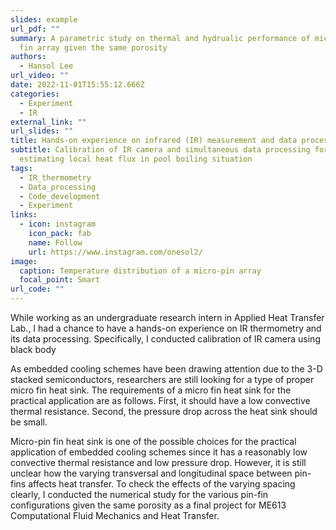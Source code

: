 ```yaml
---
slides: example
url_pdf: ""
summary: A parametric study on thermal and hydrualic performance of micro-pin
  fin array given the same porosity
authors:
  - Hansol Lee
url_video: ""
date: 2022-11-01T15:55:12.666Z
categories:
  - Experiment
  - IR
external_link: ""
url_slides: ""
title: Hands-on experience on infrared (IR) measurement and data processing
subtitle: Calibration of IR camera and simultaneous data processing for
  estimating local heat flux in pool boiling situation
tags:
  - IR_thermometry
  - Data_processing
  - Code_development
  - Experiment
links:
  - icon: instagram
    icon_pack: fab
    name: Follow
    url: https://www.instagram.com/onesol2/
image:
  caption: Temperature distribution of a micro-pin array
  focal_point: Smart
url_code: ""
---
```

W﻿hile working as an undergraduate research intern in Applied Heat Transfer Lab., I had a chance to have a hands-on experience on IR thermometry and its data processing. Specifically, I conducted calibration of IR camera using black body 

As embedded cooling schemes have been drawing attention due to the 3-D stacked semiconductors, researchers are still looking for a type of proper micro fin heat sink. The requirements of a micro fin heat sink for the practical application are as follows. First, it should have a low convective thermal resistance. Second, the pressure drop across the heat sink should be small.

Micro-pin fin heat sink is one of the possible choices for the practical application of embedded cooling schemes since it has a reasonably low convective thermal resistance and low pressure drop. However, it is still unclear how the varying transversal and longitudinal space between pin-fins affects heat transfer. To check the effects of the varying spacing clearly, I conducted the numerical study for the various pin-fin configurations given the same porosity as a final project for ME613 Computational Fluid Mechanics and Heat Transfer.